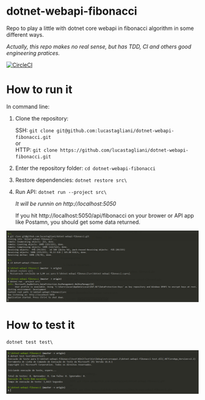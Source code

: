 dotnet-webapi-fibonacci
===

Repo to play a little with dotnet core webapi in fibonacci algorithm in some different ways.

_Actually, this repo makes no real sense, but has TDD, CI and others good engineering pratices._

[![CircleCI](https://circleci.com/gh/lucastagliani/dotnet-webapi-fibonacci.svg?style=svg)](https://circleci.com/gh/lucastagliani/dotnet-webapi-fibonacci)


# How to run it

In command line:

1. Clone the repository: 

    SSH: `git clone git@github.com:lucastagliani/dotnet-webapi-fibonacci.git`  
    or  
    HTTP: `git clone https://github.com/lucastagliani/dotnet-webapi-fibonacci.git`

2. Enter the repository folder: `cd dotnet-webapi-fibonacci`

3. Restore dependencies: `dotnet restore src\`

4. Run API: `dotnet run --project src\`

    _It will be runnin on http://localhost:5050_

    If you hit http://localhost:5050/api/fibonacci on your brower or API app like Postamn, you should get some data returned. 

![Image](how-to-run-it.png "How to run it")

# How to test it 

`dotnet test test\`

![Image](how-to-test-it.png "How to test it")


